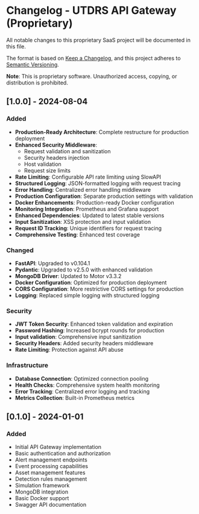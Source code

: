 # Changelog - UTDRS API Gateway (Proprietary)

All notable changes to this proprietary SaaS project will be documented in this file.

The format is based on [Keep a Changelog](https://keepachangelog.com/en/1.0.0/),
and this project adheres to [Semantic Versioning](https://semver.org/spec/v2.0.0.html).

**Note**: This is proprietary software. Unauthorized access, copying, or distribution is prohibited.

## [1.0.0] - 2024-08-04

### Added
- **Production-Ready Architecture**: Complete restructure for production deployment
- **Enhanced Security Middleware**: 
  - Request validation and sanitization
  - Security headers injection
  - Host validation
  - Request size limits
- **Rate Limiting**: Configurable API rate limiting using SlowAPI
- **Structured Logging**: JSON-formatted logging with request tracing
- **Error Handling**: Centralized error handling middleware
- **Production Configuration**: Separate production settings with validation
- **Docker Enhancements**: Production-ready Docker configuration
- **Monitoring Integration**: Prometheus and Grafana support
- **Enhanced Dependencies**: Updated to latest stable versions
- **Input Sanitization**: XSS protection and input validation
- **Request ID Tracking**: Unique identifiers for request tracing
- **Comprehensive Testing**: Enhanced test coverage

### Changed
- **FastAPI**: Upgraded to v0.104.1
- **Pydantic**: Upgraded to v2.5.0 with enhanced validation
- **MongoDB Driver**: Updated to Motor v3.3.2
- **Docker Configuration**: Optimized for production deployment
- **CORS Configuration**: More restrictive CORS settings for production
- **Logging**: Replaced simple logging with structured logging

### Security
- **JWT Token Security**: Enhanced token validation and expiration
- **Password Hashing**: Increased bcrypt rounds for production
- **Input validation**: Comprehensive input sanitization
- **Security Headers**: Added security headers middleware
- **Rate Limiting**: Protection against API abuse

### Infrastructure
- **Database Connection**: Optimized connection pooling
- **Health Checks**: Comprehensive system health monitoring
- **Error Tracking**: Centralized error logging and tracking
- **Metrics Collection**: Built-in Prometheus metrics

## [0.1.0] - 2024-01-01

### Added
- Initial API Gateway implementation
- Basic authentication and authorization
- Alert management endpoints
- Event processing capabilities
- Asset management features
- Detection rules management
- Simulation framework
- MongoDB integration
- Basic Docker support
- Swagger API documentation
